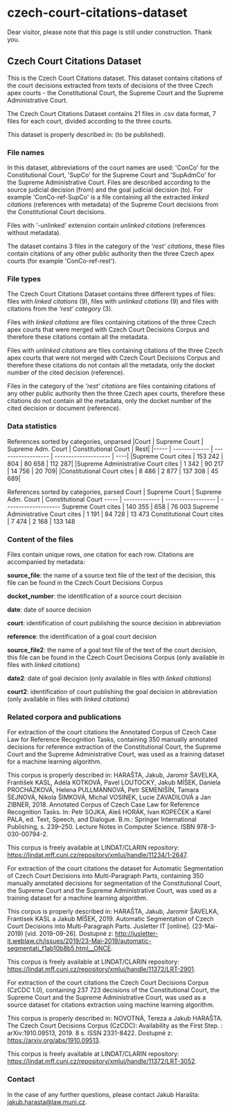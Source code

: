 # czech-court-citations-dataset
Dear visitor, please note that this page is still under construction. Thank you.

## Czech Court Citations Dataset

This is the Czech Court Citations dataset. This dataset contains citations of the court decisions extracted from texts of decisions of the three Czech apex courts - the Constitutional Court, the Supreme Court and the Supreme Administrative Court. 

The Czech Court Citations Dataset contains 21 files in .csv data format, 7 files for each court, divided according to the three courts. 

This dataset is properly described in: (to be published).

### File names

In this dataset, abbreviations of the court names are used: 'ConCo' for the Constitutional Court, 'SupCo' for the Supreme Court and 'SupAdmCo' for the Supreme Administrative Court. Files are described according to the source judicial decision (from) and the goal judicial decision (to). For example 'ConCo-ref-SupCo' is a file containing all the extracted *linked citations* (references with metadata) of the Supreme Court decisions from the Constitutional Court decisions. 

Files with '-unlinked' extension contain *unlinked citations* (references without metadata).

The dataset contains 3 files in the category of the *'rest' citations*, these files contain citations of any other public authority then the three Czech apex courts (for example 'ConCo-ref-rest').

### File types

The Czech Court Citations Dataset contains three different types of files: files with *linked citations* (9), files with *unlinked citations* (9) and files with citations from the *'rest' category* (3).

Files with *linked citations* are files containing citations of the three Czech apex courts that were merged with Czech Court Decisions Corpus and therefore these citations contain all the metadata.

Files with *unlinked citations* are files containing citations of the three Czech apex courts that were not merged with Czech Court Decisions Corpus and therefore these citations do not contain all the metadata, only the docket number of the cited decision (reference).

Files in the category of the *'rest' citations* are files containing citations of any other public authority then the three Czech apex courts, therefore these citations do not contain all the metadata, only the docket number of the cited decision or document (reference).

### Data statistics

References sorted by categories, unparsed
|Court | Supreme Court | Supreme Adm. Court | Constitutional Court | Rest|
|----- | ------------- | ------------------ | -------------------- | ----|
|Supreme Court cites | 153 242 | 804 | 80 658 | 112 287|
|Supreme Administrative Court cites | 1 342 | 90 217 | 14 756 | 20 709|
|Constitutional Court cites | 8 486 | 2 877 | 137 308 | 45 689|

References sorted by categories, parsed
Court | Supreme Court | Supreme Adm. Court | Constitutional Court
----- | ------------- | ------------------ | --------------------
Supreme Court cites | 140 355 | 658 | 76 003
Supreme Administrative Court cites | 1 191 | 84 728 | 13 473
Constitutional Court cites | 7 474 | 2 168 | 133 148

### Content of the files

Files contain unique rows, one citation for each row. Citations are accompanied by metadata:

**source_file**: the name of a source text file of the text of the decision, this file can be found in the Czech Court Decisions Corpus

**docket_number**: the identification of a source court decision

**date**: date of source decision

**court**: identification of court publishing the source decision in abbreviation

**reference**: the identification of a goal court decision

**source_file2**: the name of a goal text file of the text of the court decision, this file can be found in the Czech Court Decisions Corpus (only available in files with *linked citations*)

**date2**: date of goal decision (only available in files with *linked citations*)

**court2**: identification of court publishing the goal decision in abbreviation (only available in files with *linked citations*)

### Related corpora and publications

For extraction of the court citations the Annotated Corpus of Czech Case Law for Reference Recognition Tasks, containing 
350 manually annotated decisions for reference extraction of the Constitutional Court, the Supreme Court and the Supreme Administrative Court, was used as a training dataset for a machine learning algorithm. 

This corpus is properly described in: HARAŠTA, Jakub, Jaromír ŠAVELKA, František KASL, Adéla KOTKOVÁ, Pavel LOUTOCKÝ, Jakub MÍŠEK, Daniela PROCHÁZKOVÁ, Helena PULLMANNOVÁ, Petr SEMENIŠÍN, Tamara ŠEJNOVÁ, Nikola ŠIMKOVÁ, Michal VOSINEK, Lucie ZAVADILOVÁ a Jan ZIBNER, 2018. Annotated Corpus of Czech Case Law for Reference Recognition Tasks. In: Petr SOJKA, Aleš HORÁK, Ivan KOPEČEK a Karel PALA, ed. Text, Speech, and Dialogue. B.m.: Springer International Publishing, s. 239–250. Lecture Notes in Computer Science. ISBN 978-3-030-00794-2. 

This corpus is freely available at LINDAT/CLARIN repository: https://lindat.mff.cuni.cz/repository/xmlui/handle/11234/1-2647.

For extraction of the court citations the dataset for Automatic Segmentation of Czech Court Decisions into Multi-Paragraph Parts, containing 350 manually annotated decisions for segmentation of the Constitutional Court, the Supreme Court and the Supreme Administrative Court, was used as a training dataset for a machine learning algorithm. 

This corpus is properly described in: HARAŠTA, Jakub, Jaromír ŠAVELKA, Frantisek KASL a Jakub MÍŠEK, 2019. Automatic Segmentation of Czech Court Decisions into Multi-Paragraph Parts. Jusletter IT [online]. (23-Mai-2019) [vid. 2019-09-26]. Dostupné z: http://jusletter-it.weblaw.ch/issues/2019/23-Mai-2019/automatic-segmentati_f1ab10b8b5.html__ONCE.

This corpus is freely available at LINDAT/CLARIN repository: https://lindat.mff.cuni.cz/repository/xmlui/handle/11372/LRT-2901.

For extraction of the court citations the Czech Court Decisions Corpus (CzCDC 1.0), containing 237 723 decisions of the Constitutional Court, the Supreme Court and the Supreme Administrative Court, was used as a source dataset for citations extraction using machine learning algorithm. 

This corpus is properly described in: NOVOTNÁ, Tereza a Jakub HARAŠTA. The Czech Court Decisions Corpus (CzCDC): Availability as the First Step. : arXiv:1910.09513, 2019. 8 s. ISSN 2331-8422. Dostupné z: https://arxiv.org/abs/1910.09513.

This corpus is freely available at LINDAT/CLARIN repository: https://lindat.mff.cuni.cz/repository/xmlui/handle/11372/LRT-3052.

### Contact

In the case of any further questions, please contact Jakub Harašta: jakub.harasta@law.muni.cz.
